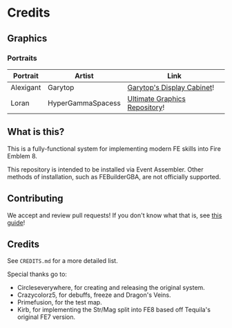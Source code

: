 
# Credits

## Graphics

### Portraits
| Portrait 		| Artist 			| Link			|
| ---			| ---	 			| ---			|
| Alexigant		| Garytop			| [Garytop's Display Cabinet](https://feuniverse.us/t/garytops-display-cabinet/16303)! |
| Loran			| HyperGammaSpacess | [Ultimate Graphics Repository](https://github.com/Klokinator/FE-Repo/blob/main/Portrait%20Repository/Non-FE%20Properties/Unsorted/Promare%2C%20Lio%20Fotia%20%7BHyperGammaSpaces%7D.png)! |


## What is this?

This is a fully-functional system for implementing modern FE skills into Fire
Emblem 8.

This repository is intended to be installed via Event Assembler. Other methods
of installation, such as FEBuilderGBA, are not officially supported.



## Contributing

We accept and review pull requests! If you don't know what that is, see [this guide](https://docs.github.com/en/get-started/quickstart/contributing-to-projects)!

## Credits

See `CREDITS.md` for a more detailed list.

Special thanks go to:
  - Circleseverywhere, for creating and releasing the original system.
  - Crazycolorz5, for debuffs, freeze and Dragon's Veins.
  - Primefusion, for the test map.
  - Kirb, for implementing the Str/Mag split into FE8 based off Tequila's original FE7 version.

